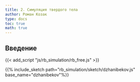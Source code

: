 ```yaml
---
title: 2. Симуляция твердого тела
author: Роман Козак
type: docs
toc: true
math: true
---
```



## Введение

{{< add_script "js/rb_simulation/rb_free.js" >}}


{{% include_sketch path="rb_simulation/sketch/dzhanibekov.js" base_name="dzhanibekov"%}}
